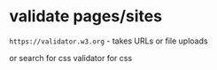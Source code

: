 # validate pages/sites

`https://validator.w3.org` - takes URLs or file uploads

or search for css validator for css
